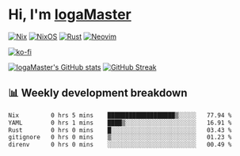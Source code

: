# Hi, I'm [IogaMaster](https://youtube.com/IogaMaster)  

[![Nix](https://img.shields.io/badge/NIX-5277C3.svg?style=for-the-badge&logo=NixOS&logoColor=white)](https://builtwithnix.org/)
[![NixOS](https://img.shields.io/badge/NIXOS-5277C3.svg?style=for-the-badge&logo=NixOS&logoColor=white)](https://nixos.org/)
[![Rust](https://img.shields.io/badge/rust-%23000000.svg?style=for-the-badge&logo=rust&logoColor=white)](https://www.rust-lang.org/)
[![Neovim](https://img.shields.io/badge/NeoVim-%2357A143.svg?&style=for-the-badge&logo=neovim&logoColor=white)](https://github.com/neovim/neovim)

[![ko-fi](https://ko-fi.com/img/githubbutton_sm.svg)](https://ko-fi.com/X8X2P08GZ)

[![IogaMaster's GitHub stats](https://github-readme-stats.vercel.app/api?username=IogaMaster&show_icons=true&bg_color=1e1e2e&text_color=cdd6f4&icon_color=cba6f7&title_color=94e2d5)](https://github.com/IogaMaster)
[![GitHub Streak](https://streak-stats.demolab.com?user=IogaMaster&theme=catppuccin-mocha&hide_border=false&date_format=M%20j%5B%2C%20Y%5D)](https://git.io/streak-stats)


## 📊 Weekly development breakdown

<!--START_SECTION:wakaweek-->

```txt
Nix         0 hrs 5 mins    ███████████████████▒░░░░░   77.94 %
YAML        0 hrs 1 mins    ████▒░░░░░░░░░░░░░░░░░░░░   16.91 %
Rust        0 hrs 0 mins    █░░░░░░░░░░░░░░░░░░░░░░░░   03.43 %
gitignore   0 hrs 0 mins    ▒░░░░░░░░░░░░░░░░░░░░░░░░   01.23 %
direnv      0 hrs 0 mins    ░░░░░░░░░░░░░░░░░░░░░░░░░   00.49 %
```

<!--END_SECTION:wakaweek-->
